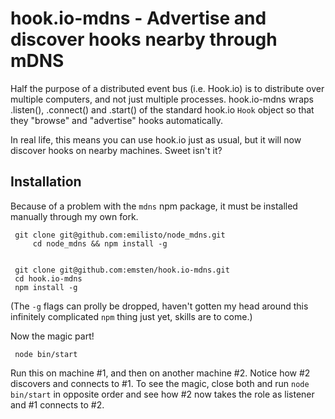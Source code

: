 # hook.io-mdns - Advertise and discover hooks nearby through mDNS

Half the purpose of a distributed event bus (i.e. Hook.io) is to 
distribute over multiple computers, and not just multiple processes.
hook.io-mdns wraps .listen(), .connect() and .start() of the standard hook.io 
`Hook` object so that they "browse" and "advertise" hooks automatically.

In real life, this means you can use hook.io just as usual, but it will
now discover hooks on nearby machines. Sweet isn't it? 

## Installation

Because of a problem with the `mdns` npm package, it must be installed
manually through my own fork.


     git clone git@github.com:emilisto/node_mdns.git
		 cd node_mdns && npm install -g
		 

     git clone git@github.com:emsten/hook.io-mdns.git
     cd hook.io-mdns
     npm install -g

(The `-g` flags can prolly be dropped, haven't gotten my head around this
infinitely complicated `npm` thing just yet, skills are to come.)

Now the magic part!

     node bin/start

Run this on machine #1, and then on another machine #2. Notice how #2
discovers and connects to #1. To see the magic, close both and run
`node bin/start` in opposite order and see how #2 now takes the role
as listener and #1 connects to #2.
